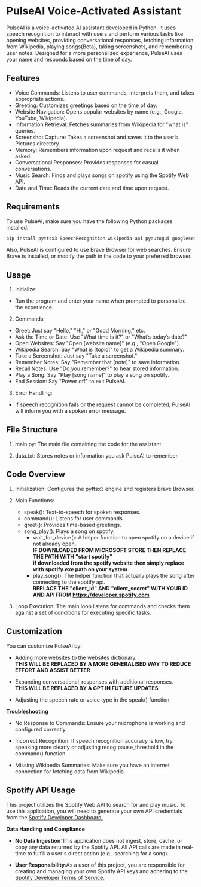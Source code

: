 # PulseAI Voice-Activated Assistant

PulseAI is a voice-activated AI assistant developed in Python. It uses speech recognition to interact with users and perform various tasks like opening websites, providing conversational responses, fetching information from Wikipedia, playing songs(Beta), taking screenshots, and remembering user notes. Designed for a more personalized experience, PulseAI uses your name and responds based on the time of day.

## Features

- Voice Commands: Listens to user commands, interprets them, and takes appropriate actions.
- Greeting: Customizes greetings based on the time of day.
- Website Navigation: Opens popular websites by name (e.g., Google, YouTube, Wikipedia).
- Information Retrieval: Fetches summaries from Wikipedia for "what is" queries.
- Screenshot Capture: Takes a screenshot and saves it to the user’s Pictures directory.
- Memory: Remembers information upon request and recalls it when asked.
- Conversational Responses: Provides responses for casual conversations.
- Music Search: Finds and plays songs on spotify using the Spotify Web API.
- Date and Time: Reads the current date and time upon request.

## Requirements

To use PulseAI, make sure you have the following Python packages installed:

```bash
pip install pyttsx3 SpeechRecognition wikipedia-api pyautogui googlesearch-python spotipy pyaudio 
```

Also, PulseAI is configured to use Brave Browser for web searches. Ensure Brave is installed, or modify the path in the code to your preferred browser.

## Usage

1. Initialize:

- Run the program and enter your name when prompted to personalize the experience.

2. Commands:

- Greet: Just say "Hello," "Hi," or "Good Morning," etc.
- Ask the Time or Date: Use "What time is it?" or "What’s today’s date?"
- Open Websites: Say "Open [website name]" (e.g., "Open Google").
- Wikipedia Search: Say "What is [topic]" to get a Wikipedia summary.
- Take a Screenshot: Just say "Take a screenshot."
- Remember Notes: Say "Remember that [note]" to save information.
- Recall Notes: Use "Do you remember?" to hear stored information.
- Play a Song: Say "Play [song name]" to play a song on spotify.
- End Session: Say "Power off" to exit PulseAI.

3. Error Handling:

- If speech recognition fails or the request cannot be completed, PulseAI will inform you with a spoken error message.

## File Structure

1. main.py: The main file containing the code for the assistant.

2. data.txt: Stores notes or information you ask PulseAI to remember.


## Code Overview

1. Initialization: Configures the pyttsx3 engine and registers Brave Browser.

2. Main Functions:
    - speak(): Text-to-speech for spoken responses.
    - command(): Listens for user commands.
    - greet(): Provides time-based greetings.
    - song_play(): Plays a song on spotify.
        - wait_for_device(): A helper function to open spotify on a device if not already open.<br>
            **IF DOWNLOADED FROM MICROSOFT STORE THEN REPLACE THE PATH WITH "start spotify"<br>if downloaded from the spotify website then simply replace with spotify.exe path on your system**
        - play_song(): The helper function that actually plays the song after connecting to the spotify api.<br>
            **REPLACE THE "client_id" AND "client_secret" WITH YOUR ID AND API FROM https://developer.spotify.com**

3. Loop Execution: The main loop listens for commands and checks them against a set of conditions for executing specific tasks.

## Customization

You can customize PulseAI by:

- Adding more websites to the websites dictionary.<br>
    **THIS WILL BE REPLACED BY A MORE GENERALISED WAY TO REDUCE EFFORT AND ASSIST BETTER**

- Expanding conversational_responses with additional responses.<br>
    **THIS WILL BE REPLACED BY A GPT IN FUTURE UPDATES**

- Adjusting the speech rate or voice type in the speak() function.


**Troubleshooting**

- No Response to Commands: Ensure your microphone is working and configured correctly.

- Incorrect Recognition: If speech recognition accuracy is low, try speaking more clearly or adjusting recog.pause_threshold in the command() function.

- Missing Wikipedia Summaries: Make sure you have an internet connection for fetching data from Wikipedia.

## Spotify API Usage

This project utilizes the Spotify Web API to search for and play music. To use this application, you will need to generate your own API credentials from the <a href = "https://developer.spotify.com">Spotify Developer Dashboard.</a>

**Data Handling and Compliance**

- **No Data Ingestion**:This application does not ingest, store, cache, or copy any data returned by the Spotify API. All API calls are made in real-time to fulfill a user's direct action (e.g., searching for a song).

- **User Responsibility**:As a user of this project, you are responsible for creating and managing your own Spotify API keys and adhering to the <a href = "https://developer.spotify.com/terms">Spotify Developer Terms of Service.</a>
